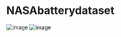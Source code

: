 # NASAbatterydataset
![image](https://github.com/user-attachments/assets/2f8cabf3-9df7-4992-9e66-cc95cb1252dc)
![image](https://github.com/user-attachments/assets/d553e393-677c-46d9-ab01-790a4b7fc9fb)

